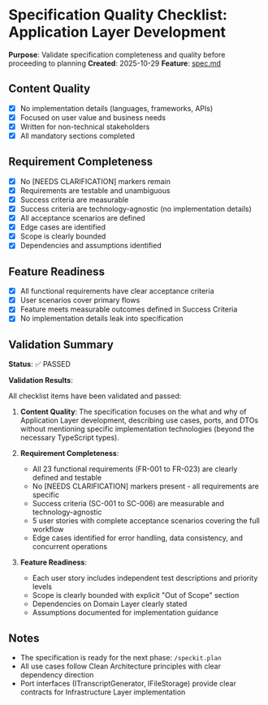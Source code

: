 # Specification Quality Checklist: Application Layer Development

**Purpose**: Validate specification completeness and quality before proceeding to planning
**Created**: 2025-10-29
**Feature**: [spec.md](../spec.md)

## Content Quality

- [x] No implementation details (languages, frameworks, APIs)
- [x] Focused on user value and business needs
- [x] Written for non-technical stakeholders
- [x] All mandatory sections completed

## Requirement Completeness

- [x] No [NEEDS CLARIFICATION] markers remain
- [x] Requirements are testable and unambiguous
- [x] Success criteria are measurable
- [x] Success criteria are technology-agnostic (no implementation details)
- [x] All acceptance scenarios are defined
- [x] Edge cases are identified
- [x] Scope is clearly bounded
- [x] Dependencies and assumptions identified

## Feature Readiness

- [x] All functional requirements have clear acceptance criteria
- [x] User scenarios cover primary flows
- [x] Feature meets measurable outcomes defined in Success Criteria
- [x] No implementation details leak into specification

## Validation Summary

**Status**: ✅ PASSED

**Validation Results**:

All checklist items have been validated and passed:

1. **Content Quality**: The specification focuses on the what and why of Application Layer development, describing use cases, ports, and DTOs without mentioning specific implementation technologies (beyond the necessary TypeScript types).

2. **Requirement Completeness**:
   - All 23 functional requirements (FR-001 to FR-023) are clearly defined and testable
   - No [NEEDS CLARIFICATION] markers present - all requirements are specific
   - Success criteria (SC-001 to SC-006) are measurable and technology-agnostic
   - 5 user stories with complete acceptance scenarios covering the full workflow
   - Edge cases identified for error handling, data consistency, and concurrent operations

3. **Feature Readiness**:
   - Each user story includes independent test descriptions and priority levels
   - Scope is clearly bounded with explicit "Out of Scope" section
   - Dependencies on Domain Layer clearly stated
   - Assumptions documented for implementation guidance

## Notes

- The specification is ready for the next phase: `/speckit.plan`
- All use cases follow Clean Architecture principles with clear dependency direction
- Port interfaces (ITranscriptGenerator, IFileStorage) provide clear contracts for Infrastructure Layer implementation
